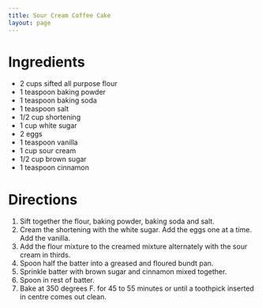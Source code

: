 ```yaml
---
title: Sour Cream Coffee Cake
layout: page
---
```


# Ingredients

* 2 cups sifted all purpose flour
* 1 teaspoon baking powder
* 1 teaspoon baking soda
* 1 teaspoon salt
* 1/2 cup shortening
* 1 cup white sugar
* 2 eggs
* 1 teaspoon vanilla
* 1 cup sour cream
* 1/2 cup brown sugar
* 1 teaspoon cinnamon

# Directions

1. Sift together the flour, baking powder, baking soda and salt.
1. Cream the shortening with the white sugar. Add the eggs one at a time. Add the vanilla.
1. Add the flour mixture to the creamed mixture alternately with the sour cream in thirds.
1. Spoon half the batter into a greased and floured bundt pan.
1. Sprinkle batter with brown sugar and cinnamon mixed together.
1. Spoon in rest of batter.
1. Bake at 350 degrees F. for 45 to 55 minutes or until a toothpick inserted in centre comes out clean.
